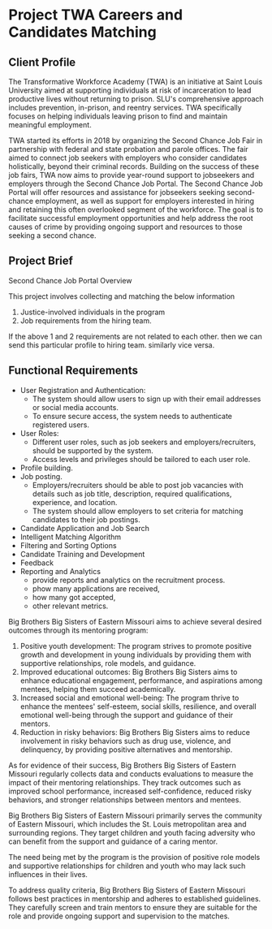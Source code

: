 # Project TWA Careers and Candidates Matching

## Client Profile

The Transformative Workforce Academy (TWA) is an initiative at Saint Louis University aimed at supporting individuals at risk of incarceration to lead productive lives without returning to prison. SLU's comprehensive approach includes prevention, in-prison, and reentry services. TWA specifically focuses on helping individuals leaving prison to find and maintain meaningful employment.

TWA started its efforts in 2018 by organizing the Second Chance Job Fair in partnership with federal and state probation and parole offices. The fair aimed to connect job seekers with employers who consider candidates holistically, beyond their criminal records. Building on the success of these job fairs, TWA now aims to provide year-round support to jobseekers and employers through the Second Chance Job Portal. The Second Chance Job Portal will offer resources and assistance for jobseekers seeking second-chance employment, as well as support for employers interested in hiring and retaining this often overlooked segment of the workforce. The goal is to facilitate successful employment opportunities and help address the root causes of crime by providing ongoing support and resources to those seeking a second chance.

## Project Brief

Second Chance Job Portal Overview

This project involves collecting and matching the below information

1. Justice-involved individuals in the program
2. Job requirements from the hiring team.

If the above 1 and 2 requirements are not related to each other. then we can send this particular profile to hiring team. similarly vice versa.

## Functional Requirements


* User Registration and Authentication:
    * The system should allow users to sign up with their email addresses or social media accounts.
    * To ensure secure access, the system needs to authenticate registered users.
* User Roles:
    * Different user roles, such as job seekers and employers/recruiters, should be supported by the system.
    * Access levels and privileges should be tailored to each user role.
* Profile building.
* Job posting.
    * Employers/recruiters should be able to post job vacancies with details such as job title, description, required qualifications, experience, and location.
    * The system should allow employers to set criteria for matching candidates to their job postings.
* Candidate Application and Job Search
* Intelligent Matching Algorithm
* Filtering and Sorting Options
* Candidate Training and Development
* Feedback
* Reporting and Analytics 
    * provide reports and analytics on the recruitment process. 
    * phow many applications are received, 
    * how many got accepted, 
    * other relevant metrics.


Big Brothers Big Sisters of Eastern Missouri aims to achieve several desired outcomes through its mentoring program:

1. Positive youth development: The program strives to promote positive growth and development in young individuals by providing them with supportive relationships, role models, and guidance.
2. Improved educational outcomes: Big Brothers Big Sisters aims to enhance educational engagement, performance, and aspirations among mentees, helping them succeed academically.
3. Increased social and emotional well-being: The program thrive to enhance the mentees' self-esteem, social skills, resilience, and overall emotional well-being through the support and guidance of their mentors.
4. Reduction in risky behaviors: Big Brothers Big Sisters aims to reduce involvement in risky behaviors such as drug use, violence, and delinquency, by providing positive alternatives and mentorship.

As for evidence of their success, Big Brothers Big Sisters of Eastern Missouri regularly collects data and conducts evaluations to measure the impact of their mentoring relationships. 
They track outcomes such as improved school performance, increased self-confidence, reduced risky behaviors, and stronger relationships between mentors and mentees.


Big Brothers Big Sisters of Eastern Missouri primarily serves the community of Eastern Missouri, which includes the St. Louis metropolitan area and surrounding regions. 
They target children and youth facing adversity who can benefit from the support and guidance of a caring mentor.

The need being met by the program is the provision of positive role models and supportive relationships for children and youth who may lack such influences in their lives. 

To address quality criteria, Big Brothers Big Sisters of Eastern Missouri follows best practices in mentorship and adheres to established guidelines. 
They carefully screen and train mentors to ensure they are suitable for the role and provide ongoing support and supervision to the matches. 

